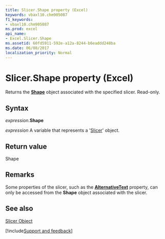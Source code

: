 ```yaml
---
title: Slicer.Shape property (Excel)
keywords: vbaxl10.chm905087
f1_keywords:
- vbaxl10.chm905087
ms.prod: excel
api_name:
- Excel.Slicer.Shape
ms.assetid: 60fd5911-592e-a12a-8244-b6eaddd248ba
ms.date: 06/08/2017
localization_priority: Normal
---
```



# Slicer.Shape property (Excel)

Returns the  **[Shape](Excel.Shape.md)** object associated with the specified slicer. Read-only.


## Syntax

_expression_.**Shape**

_expression_ A variable that represents a '[Slicer](Excel.Slicer.md)' object.


## Return value

Shape


## Remarks

Some properties of the slicer, such as the  **[AlternativeText](Excel.Shape.AlternativeText.md)** property, can only be accessed from the **Shape** object associated with the slicer.


## See also


[Slicer Object](Excel.Slicer.md)

[!include[Support and feedback](~/includes/feedback-boilerplate.md)]